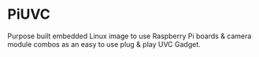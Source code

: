 # PiUVC
Purpose built embedded Linux image to use Raspberry Pi boards &amp; camera module combos as an easy to use plug &amp; play UVC Gadget.
